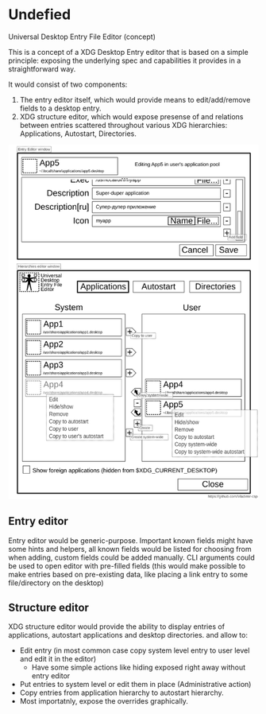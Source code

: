 # Undefied
Universal Desktop Entry File Editor (concept)

This is a concept of a XDG Desktop Entry editor that is based on a simple principle: exposing the underlying spec and capabilities it provides in a straightforward way.

It would consist of two components:
1. The entry editor itself, which would provide means to edit/add/remove fields to a desktop entry.
2. XDG structure editor, which would expose presense of and relations between entries scattered throughout various XDG hierarchies: Applications, Autostart, Directories.

![](https://github.com/Vladimir-csp/Undefied/blob/master/Undefied_concept.png)

## Entry editor
Entry editor would be generic-purpose. Important known fields might have some hints and helpers, all known fields would be listed for choosing from when adding, custom fields could be added manually.
CLI arguments could be used to open editor with pre-filled fields (this would make possible to make entries based on pre-existing data, like placing a link entry to some file/directory on the desktop)

## Structure editor
XDG structure editor would provide the ability to display entries of applications, autostart applications and desktop directories. and allow to:
- Edit entry (in most common case copy system level entry to user level and edit it in the editor)
  - Have some simple actions like hiding exposed right away without entry editor
- Put entries to system level or edit them in place (Administrative action)
- Copy entries from application hierarchy to autostart hierarchy.
- Most importatnly, expose the overrides graphically.
